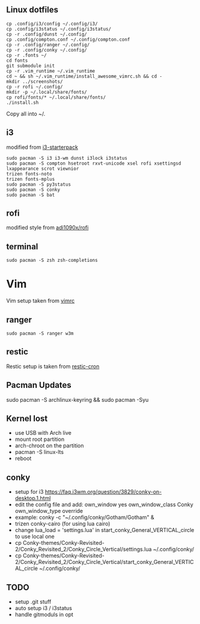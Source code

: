 ## Linux dotfiles

```
cp .config/i3/config ~/.config/i3/
cp .config/i3status ~/.config/i3status/
cp -r .config/dunst ~/.config/
cp .config/compton.conf ~/.config/compton.conf
cp -r .config/ranger ~/.config/
cp -r .config/conky ~/.config/
cp -r .fonts ~/
cd fonts
git submodule init
cp -r .vim_runtime ~/.vim_runtime
cd ~ && sh ~/.vim_runtime/install_awesome_vimrc.sh && cd -
mkdir ../screenshots/
cp -r rofi ~/.config/
mkdir -p ~/.local/share/fonts/
cp rofi/fonts/* ~/.local/share/fonts/
./install.sh
```
Copy all into ~/.

## i3
modified from [i3-starterpack](https://github.com/addy-dclxvi/i3-starterpack.git)
```
sudo pacman -S i3 i3-wm dunst i3lock i3status 
sudo pacman -S compton hsetroot rxvt-unicode xsel rofi xsettingsd lxappearance scrot viewnior
trizen fonts-noto
trizen fonts-mplus
sudo pacman -S py3status
sudo pacman -S conky
sudo pacman -S bat
```

## rofi
modified style from [adi1090x/rofi](https://github.com/adi1090x/rofi)

## terminal
```
sudo pacman -S zsh zsh-completions
```

# Vim
Vim setup taken from [vimrc](https://github.com/amix/vimrc)

## ranger
```
sudo pacman -S ranger w3m
```

## restic
Restic setup is taken from [restic-cron](https://github.com/marconett/restic-cron)

## Pacman Updates
sudo pacman -S archlinux-keyring && sudo pacman -Syu

## Kernel lost
- use USB with Arch live
- mount root partition
- arch-chroot on the partition
- pacman -S linux-lts
- reboot

## conky
- setup for i3 https://faq.i3wm.org/question/3829/conky-on-desktop.1.html
- edit the config file and add: own_window yes own_window_class Conky own_window_type override
- example: conky -c "~/.config/conky/Gotham/Gotham" &
- trizen conky-cairo (for using lua cairo)
- change lua_load = 'settings.lua' in start_conky_General_VERTICAL_circle to use local one
- cp Conky-themes/Conky-Revisited-2/Conky_Revisited_2/Conky_Circle_Vertical/settings.lua ~/.config/conky/
- cp Conky-themes/Conky-Revisited-2/Conky_Revisited_2/Conky_Circle_Vertical/start_conky_General_VERTICAL_circle ~/.config/conky/

## TODO
- setup .git stuff
- auto setup i3 / i3status
- handle gitmoduls in opt
